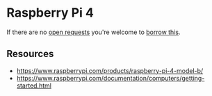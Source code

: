 # Raspberry Pi 4
If there are no [open requests](../../../../issues?q=is%3Aissue+is%3Aopen+%22Raspberry+Pi+4%22+in%3Atitle) you're welcome to [borrow this](../../../../issues/new?title=Borrow%20request%20for%20Raspberry%20Pi%204&body=1%20piece%20of%20[this](../blob/main/Hardware/Computers/Raspberry_Pi_4.md)%20for%20~2%20weeks.).

## Resources
- https://www.raspberrypi.com/products/raspberry-pi-4-model-b/
- https://www.raspberrypi.com/documentation/computers/getting-started.html
